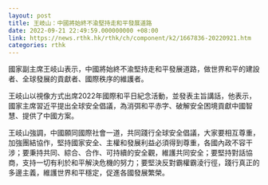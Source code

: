 ```yaml
---
layout: post
title: 王岐山：中國將始終不渝堅持走和平發展道路
date: 2022-09-21 22:49:59.000000000 +08:00
link: https://news.rthk.hk/rthk/ch/component/k2/1667836-20220921.htm
categories: rthk
---
```


國家副主席王岐山表示，中國將始終不渝堅持走和平發展道路，做世界和平的建設者、全球發展的貢獻者、國際秩序的維護者。 

王岐山以視像方式出席2022年國際和平日紀念活動，並發表主旨講話，他表示，國家主席習近平提出全球安全倡議，為消弭和平赤字、破解安全困境貢獻中國智慧、提供了中國方案。 

王岐山強調，中國願同國際社會一道，共同踐行全球安全倡議，大家要相互尊重，加強團結協作，堅持國家安全、主權和發展利益必須得到尊重，各國內政不容干涉；要秉持共同、綜合、合作、可持續的安全觀，維護共同安全；要堅持對話協商，支持一切有利於和平解決危機的努力；要堅決反對霸權霸淩行徑，踐行真正的多邊主義，維護世界和平穩定，促進各國發展繁榮。
